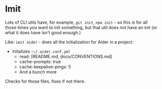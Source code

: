 # Imit

Lots of CLI utils have, for example, `git init`, `npm init` - so this is for all those
times you want to init something, but that util does not have an init (or what it does
have isn't good enough.)

Like: `imit aider` - does all the initialization for Aider in a project:
- Initalizes `~~/.aider.conf.yml`
  - read: [README.md, docs/CONVENTIONS.md]
  - cache-prompts: true
  - cache-keepalive-pings: 5
  - And a bunch more

Checks for those files, fixes if not there.
 
